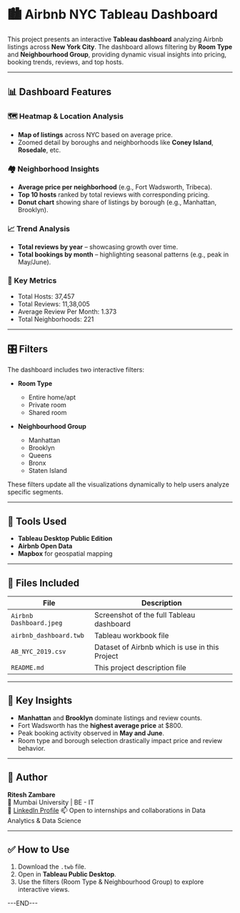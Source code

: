 # 🏙️ Airbnb NYC Tableau Dashboard

This project presents an interactive **Tableau dashboard** analyzing Airbnb listings across **New York City**. The dashboard allows filtering by **Room Type** and **Neighbourhood Group**, providing dynamic visual insights into pricing, booking trends, reviews, and top hosts.

---

## 📊 Dashboard Features

### 🗺️ Heatmap & Location Analysis
- **Map of listings** across NYC based on average price.
- Zoomed detail by boroughs and neighborhoods like **Coney Island**, **Rosedale**, etc.

### 🏘️ Neighborhood Insights
- **Average price per neighborhood** (e.g., Fort Wadsworth, Tribeca).
- **Top 10 hosts** ranked by total reviews with corresponding pricing.
- **Donut chart** showing share of listings by borough (e.g., Manhattan, Brooklyn).

### 📈 Trend Analysis
- **Total reviews by year** – showcasing growth over time.
- **Total bookings by month** – highlighting seasonal patterns (e.g., peak in May/June).

### 🧠 Key Metrics
- Total Hosts: 37,457  
- Total Reviews: 11,38,005  
- Average Review Per Month: 1.373
- Total Neighborhoods: 221

---

## 🎛️ Filters

The dashboard includes two interactive filters:

- **Room Type**
  - Entire home/apt
  - Private room
  - Shared room

- **Neighbourhood Group**
  - Manhattan
  - Brooklyn
  - Queens
  - Bronx
  - Staten Island

These filters update all the visualizations dynamically to help users analyze specific segments.

---

## 🧰 Tools Used
- **Tableau Desktop Public Edition**
- **Airbnb Open Data**
- **Mapbox** for geospatial mapping

---

## 📎 Files Included

| File | Description |
|------|-------------|
| `Airbnb Dashboard.jpeg` | Screenshot of the full Tableau dashboard |
| `airbnb_dashboard.twb` | Tableau workbook file |
| `AB_NYC_2019.csv` | Dataset of Airbnb which is use in this Project |
| `README.md` | This project description file |

---

## 📌 Key Insights
- **Manhattan** and **Brooklyn** dominate listings and review counts.
- Fort Wadsworth has the **highest average price** at \$800.
- Peak booking activity observed in **May and June**.
- Room type and borough selection drastically impact price and review behavior.

---

## 🔗 Author

**Ritesh Zambare**  
📍 Mumbai University | BE - IT  
🔗 [LinkedIn Profile](www.linkedin.com/in/ritesh-zambare-0265032b0) 
📫 Open to internships and collaborations in Data Analytics & Data Science

---

## ✅ How to Use
1. Download the `.twb` file.
2. Open in **Tableau Public Desktop**.
3. Use the filters (Room Type & Neighbourhood Group) to explore interactive views.

---END---
